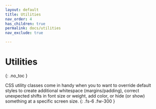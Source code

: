 ```yaml
---
layout: default
title: Utilities
nav_order: 4
has_children: true
permalink: docs/utilities
nav_exclude: true

---
```


# Utilities
{: .no_toc }

CSS utility classes come in handy when you to want to override default styles to create additional whitespace (margins/padding), correct unexpected shifts in font size or weight, add color, or hide (or show) something at a specific screen size.
{: .fs-6 .fw-300 }
